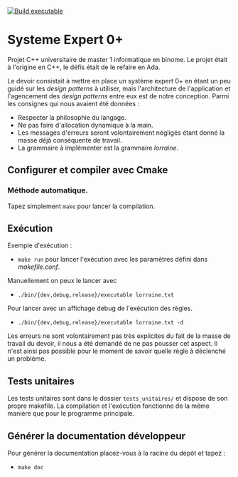 [![Build executable](https://github.com/JulienPivard/systeme_expert_0plus_ada/workflows/ada/badge.svg)](https://github.com/JulienPivard/systeme_expert_0plus_ada/actions)

# Systeme Expert 0+

Projet C++ universitaire de master 1 informatique en binome. Le projet
était à l'origine en C++, le défis était de le refaire en Ada.

Le devoir consistait à mettre en place un système expert 0+ en étant un
peu guidé sur les _design patterns_ à utiliser, mais l'architecture de
l'application et l'agencement des _design patterns_ entre eux est de notre
conception. Parmi les consignes qui nous avaient été données :
* Respecter la philosophie du langage.
* Ne pas faire d'allocation dynamique à la main.
* Les messages d'erreurs seront volontairement négligés étant donné la
  masse déjà conséquente de travail.
* La grammaire à implémenter est la grammaire _lorraine_.

## Configurer et compiler avec Cmake
### Méthode automatique.

Tapez simplement `make` pour lancer la compilation.

## Exécution

Exemple d'exécution :
* `make run`
pour lancer l'exécution avec les paramètres défini dans _makefile.conf_.

Manuellement on peux le lancer avec
* `./bin/{dev,debug,release}/executable lorraine.txt`

Pour lancer avec un affichage debug de l'exécution des règles.
* `./bin/{dev,debug,release}/executable lorraine.txt -d`

Les erreurs ne sont volontairement pas très explicites du fait de la masse
de travail du devoir, il nous a été demandé de ne pas pousser cet aspect.
Il n'est ainsi pas possible pour le moment de savoir quelle règle
à déclenché un problème.

## Tests unitaires

Les tests unitaires sont dans le dossier `tests_unitaires/` et dispose de
son propre makefile. La compilation et l'exécution fonctionne de la même
manière que pour le programme principale.

## Générer la documentation développeur

Pour générer la documentation placez-vous à la racine du dépôt et tapez :
* `make doc`
